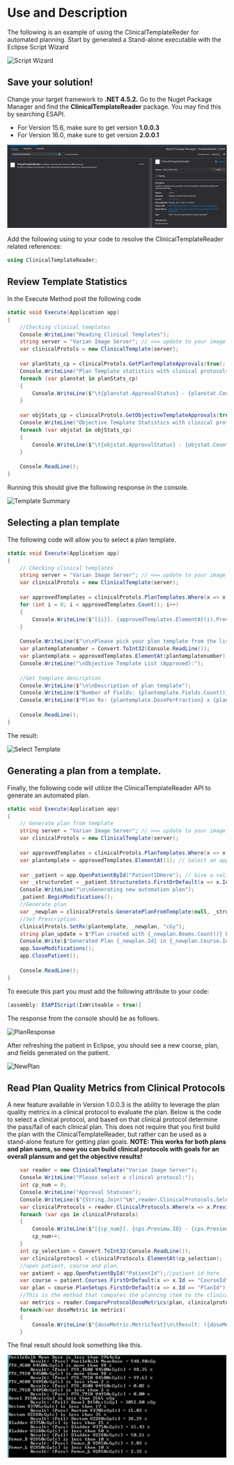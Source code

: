 # Use and Description
The following is an example of using the ClinicalTemplateReder for automated planning. 
Start by generated a Stand-alone executable with the Eclipse Script Wizard

![Script Wizard](ClinicalTemplateReader/DescriptionImages/ScriptWizard.JPG)

## Save your solution!
Change your target framework to **.NET 4.5.2.**
Go to the Nuget Package Manager and find the **ClinicalTemplateReader** package. You may find this by searching ESAPI. 
* For Version 15.6, make sure to get version **1.0.0.3**
* For Version 16.0, make sure to get version **2.0.0.1**

![Nuget](ClinicalTemplateReader/DescriptionImages/NugetPackage.JPG)

Add the following using to your code to resolve the ClinicalTemplateReader related references:
```csharp
using ClinicalTemplateReader;
```

## Review Template Statistics
In the Execute Method post the following code 

```csharp
static void Execute(Application app)
{
    //Checking clinical templates
    Console.WriteLine("Reading Clinical Templates");
    string server = "Varian Image Server"; // <== update to your image server address e.g. "localhost", "10.11.12.13"
    var clinicalProtols = new ClinicalTemplate(server);

    var planStats_cp = clinicalProtols.GetPlanTemplateApprovals(true);
    Console.WriteLine("Plan Template statistics with clinical protocols");            
    foreach (var planstat in planStats_cp)
    {
        Console.WriteLine($"\t{planstat.ApprovalStatus} - {planstat.Count}");
    }

    var objStats_cp = clinicalProtols.GetObjectiveTemplateApprovals(true);
    Console.WriteLine("Objective Template Statistics with clinical protocols");
    foreach (var objstat in objStats_cp)
    {
        Console.WriteLine($"\t{objstat.ApprovalStatus} - {objstat.Count}");
    }

    Console.ReadLine();
}
```

Running this should give the following response in the console.

![Template Summary](ClinicalTemplateReader/DescriptionImages/ApprovedTemplates.JPG)

## Selecting a plan template
The following code will allow you to select a plan template.

```csharp
static void Execute(Application app)
{
    // Checking clinical templates
    string server = "Varian Image Server"; // <== update to your image server address e.g. "localhost", "10.11.12.13"
    var clinicalProtols = new ClinicalTemplate(server);

    var approvedTemplates = clinicalProtols.PlanTemplates.Where(x => x.Preview.ApprovalStatus.Contains("Approved")).ToList();
    for (int i = 0; i < approvedTemplates.Count(); i++)
    {
        Console.WriteLine($"[{i}]. {approvedTemplates.ElementAt(i).Preview.ID} - {approvedTemplates.ElementAt(i).Preview.LastModified}");
    }

    Console.WriteLine($"\n\nPlease pick your plan template from the list (0 - {approvedTemplates.Count() - 1}):");
    var plantemplatenumber = Convert.ToInt32(Console.ReadLine());
    var plantemplate = approvedTemplates.ElementAt(plantemplatenumber);
    Console.WriteLine("\nObjective Template List (Approved):");

    //Get template description
    Console.WriteLine($"\n\nDescription of plan template");
    Console.WriteLine($"Number of Fields: {plantemplate.Fields.Count()}");
    Console.WriteLine($"Plan Rx: {plantemplate.DosePerFraction} x {plantemplate.FractionCount}");

    Console.ReadLine();
}
```

The result:

![Select Template](ClinicalTemplateReader/DescriptionImages/PickATemplate.JPG)

## Generating a plan from a template.
Finally, the following code will utilize the ClinicalTemplateReader API to generate an automated plan.

```csharp
static void Execute(Application app)
{
    // Generate plan from template
    string server = "Varian Image Server"; // <== update to your image server address e.g. "localhost", "10.11.12.13"
    var clinicalProtols = new ClinicalTemplate(server);

    var approvedTemplates = clinicalProtols.PlanTemplates.Where(x => x.Preview.ApprovalStatus.Contains("Approved")).ToList();
    var plantemplate = approvedTemplates.ElementAt(1); // Select an approved plan template

    var _patient = app.OpenPatientById("PatientIDHere"); // Give a valid PatientID1 
    var _structureSet = _patient.StructureSets.FirstOrDefault(x => x.Id == "ROI");
    Console.WriteLine("\n\nGenerating new automation plan");
    _patient.BeginModifications();
    //Generate plan
    var _newplan = clinicalProtols.GeneratePlanFromTemplate(null, _structureSet, plantemplate, null);
    //Set Prescription.
    clinicalProtols.SetRx(plantemplate, _newplan, "cGy");
    string plan_update = $"Plan created with {_newplan.Beams.Count()} beams";
    Console.Write($"Generated Plan {_newplan.Id} in {_newplan.Course.Id}\n{plan_update}\nPlan Rx: {_newplan.TotalDose} in {_newplan.NumberOfFractions}fx");
    app.SaveModifications();
    app.ClosePatient();

    Console.ReadLine();
}
```
To execute this part you must add the following attribute to your code:
```csharp
[assembly: ESAPIScript(IsWriteable = true)]
```

The response from the console should be as follows. 

![PlanResponse](ClinicalTemplateReader/DescriptionImages/PlanGenerated.JPG)

After refreshing the patient in Eclipse, you should see a new course, plan, and fields generated on the patient.

![NewPlan](ClinicalTemplateReader/DescriptionImages/NewPlanGenerated.JPG)

## Read Plan Quality Metrics from Clinical Protocols
A new feature available in Version 1.0.0.3 is the ability to leverage the plan quality metrics in a clinical protocol to evaluate the plan. Below is the code to select a clinical protocol, and based on that clinical protocol determine the pass/fail of each clinical plan.
This does not require that you first build the plan with the ClinicalTemplateReader, but rather can be used as a stand-alone feature for getting plan goals.
**NOTE: This works for both plans and plan sums, so now you can build clinical protocols with goals for an overall plansum and get the objective results!**
```csharp
    var reader = new ClinicalTemplate("Varian Image Server");
    Console.WriteLine("Please select a clinical protocol:");
    int cp_num = 0;
    Console.WriteLine("Approval Statuses");
    Console.WriteLine($"{String.Join("\n",reader.ClinicalProtocols.Select(x=>x.Preview.ApprovalStatus).Distinct())}");
    var clinicalProtocols = reader.ClinicalProtocols.Where(x => x.Preview.ApprovalStatus == "Approved");
    foreach (var cps in clinicalProtocols)
    {
        Console.WriteLine($"[{cp_num}]. {cps.Preview.ID} - {cps.Preview.TreatmentSite}: {cps.Preview.LastModified}");
        cp_num++;
    }
    int cp_selection = Convert.ToInt32(Console.ReadLine());
    var clinicalprotocol = clinicalProtocols.ElementAt(cp_selection);
    //open patient, course and plan.
    var patient = app.OpenPatientById("PatientId");//patient id here
    var course = patient.Courses.FirstOrDefault(x => x.Id == "CourseId");//course id here
    var plan = course.PlanSetups.FirstOrDefault(x => x.Id == "PlanId");//plan id here
    //This is the method that compares the planning item to the clinical protocol.
    var metrics = reader.CompareProtocolDoseMetrics(plan, clinicalprotocol);
    foreach(var doseMetric in metrics)
    {
        Console.WriteLine($"{doseMetric.MetricText}\n\tResult: ({doseMetric.Pass}) {doseMetric.ResultText}");
    }
```
The final result should look something like this.

![DoseMetricResults](ClinicalTemplateReader/DescriptionImages/DoseMetricResult.JPG)
